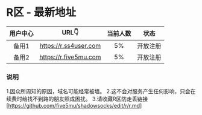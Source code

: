 # R区 - 最新地址

| 用户中心 | URL👇 | 当前人数 | 状态 |
| :----: | :----: | :----: | :----: |
| 备用1 | https://r.ss4user.com | 5% | 开放注册 | 
| 备用2 | https://r.five5mu.com | 5% | 开放注册 | 

### 说明
1.因众所周知的原因，域名可能经常被墙。
2.这不会对服务产生任何影响，只会在续费时给找不到路的朋友照成困扰。
3.请收藏R区防走丢链接[https://github.com/five5mu/shadowsocks/edit/r/r.md]
